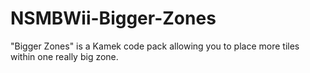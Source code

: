 # NSMBWii-Bigger-Zones
"Bigger Zones" is a Kamek code pack allowing you to place more tiles within one really big zone.
